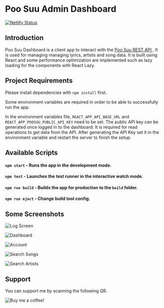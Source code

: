 # Poo Suu Admin Dashboard

[![Netlify Status](https://api.netlify.com/api/v1/badges/db3aefab-b6de-45f7-9a1f-8e728bcfff18/deploy-status)](https://app.netlify.com/sites/poosuu-dashboard/deploys)

## Introduction

Poo Suu Dashboard is a client app to interact with the [Poo Suu REST API ](https://github.com/zer0eXploit/poosuu-api). It is used for managing managing lyrics, artists and song data. It is built using React and some performance optimization are implemented such as lazy loading for the components with React Lazy.

## Project Requirements

Please install dependencies with `npm install` first.

Some environment variables are required in order to be able to successfully run the app.

In the environment variables file, `REACT_APP_API_BASE_URL` and `REACT_APP_POOSUU_PUBLIC_API_KEY` need to be set. The public API key can be generated once logged in to the dashboard. It is required for read operations to get data from the API. After generating the API Key set it in the environment variable and restart the server to finish the setup.

## Available Scripts

#### `npm start` - Runs the app in the development mode.

#### `npm test` - Launches the test runner in the interactive watch mode.

#### `npm run build` - Builds the app for production to the `build` folder.

#### `npm run eject` - Change build tool config.

## Some Screenshots

<p align="left">
   <img src="https://i.ibb.co/9tw8bhs/1.png" alt="Log Screen"/>
</p>
<p align="left">
   <img src="https://i.ibb.co/5jDJdDp/2.png" alt="Dashboard"/>
</p>
<p align="left">
   <img src="https://i.ibb.co/VNB7pK4/3.png" alt="Account"/>
</p>
<p align="left">
   <img src="https://i.ibb.co/dQnZzL7/4.png" alt="Search Songs"/>
</p>
<p align="left">
   <img src="https://i.ibb.co/8Pc8mwH/5.png" alt="Search Artists"/>
</p>


## Support

You can support me by scanning the following QR.

<p align="left">
   <img src="https://lh3.googleusercontent.com/fife/AMPSemeIDbNb94hUfoGWJQWRJvBmqhKNIFomENX5uwCqMl06vur9bpGv8ro0Pr_M3AEivZlXPMeXEqHQqkthdCSDH6VgSWgrFbfVSKXtEoGPgimPNLMvZ7cS2Xcg4k1RTjZmjLcNeeV54Z22KiChr6arDbYuI7rtcEFowKFV354x90s_ZPJBKLz_8WnUveIZVrh-GpzzgXdt7iil9A2K5ZUCcLFsLHGQkixB-W066GKrzGB3jD-X5AoPg0TYQvhf0HMeMmtjSFFuvHrviR2GJpmIbOQJRaWkoTpsZUmNkRaWDuS0pfcF_Ztt6XTiXCvckOcubMckdr-C2dQMshoVELTz3sn_b95CF41lFmR7Xbb6gAIJ6vYvX_Yu3daRaBQE0cdRLYxyQ_sUVGQe8AC_kwjyMBGoUWRIV7XaZlEKys8BmybfjdNwZQnuhBI82oJzT0G78qGVpQgxicB6lpJb57Y3edwz12Fh1F4zYPHcs0lC7wb48Q0Zj7KomKNPZQ_esg_PPiN7M0HGxfQj2ooAjxbKtsgENbZJrLSRFnzLIY3vLkMlFdGOq32wBDryWYlxTTsDCfAoOmoWOqv_rgZlcYFdTRWlpL5RdkOVVfulZMJuGXgVGCwVmYhVaafALjpLSD8GW9YNGpJyOp4Ep9q9HXOrMHoaelQwqPPFAVDs9rdzpd8hh5H1sq5eiYVAWTdKgcS1_OnHPdY2P_0ZEW7It99P5iOOiQtNM15NZaC5bgWEq7lHRn76xpb7_4-Rdb6JyhT2zIvEw6n_NPBLimtzncGmSh_7QMXprY1eIqQG0iPHeWyWyoc_2YbAS7B0UmshU2apf4npcr_PVam6KzRZF8W9ahM6O-lR2CnJgG5xEB0sM7BWbGEbR73vYG0RmBN5DsFGQddIn2kuZqTa_h9hifrAnbCTiPG03-F3vCPki_HiIDJ03VWBk9HB1Wu6sHw6DeHP6o59N88Yvsvz6mZiysYCFVN-Yvq_iCqum5rLXdIIZqclJYH-BjPvAhfSixbFqL5yIXw1ZhhaTavFbTVXKQPPW-UASlpFaqdKof5WF9JoGjxLVOsOw9nBr7P9C9o5PoO5DJt0D4hjHKuoOR5b9HcPe0ulNiMnVbk14YCg5tHS46JHvIwRXEwgVVjVFj0a0PlX-RCl8nd4vCiKbaZ_mhVhAUtpnz18J6mekpkd-gcKROY8EhjdmlLcQvVbNRxFOD_WEGQ8t4FF-8tsUsbwK9t-e0ZIh9FlV-oQLLh3KYFtI2blmMKulPjf0EfS2n676d4yIqI2RXV3P8mEC1e0qHR1KcfeFKgthOrkAfJZ-G84UDb59XI9IyOjCqOczoABuxfnyFLrgNS3xD8NFaAYcM-AlX9cONaKKgjLQyygbg5OOCe2VVN_LycA0lbK_8sXXtT2QR6e7rUKvYkZXtC9GWfBAhGG1zKgKJ86qTNfy2ZMbbkTnuOhCgGIl7v9IR_BcEXB46do2tM-h0i83alO9N-vNjEBngNDl5viypSbRKPwOMCBSmurGVD8dR_wloHldG8iXibyjvkGwCsFczQ6ZcJZ29l_XWsWfq5Qm4pCMu6uPPiMKbONqhdWE1mOTurxGxvSY5KG_MlOaarRcp-iExXESVTLKcOD7pibfdolZycfsqLdhKbrtI9s9VZ1MrBGugf1GfU5cgV4dp5KdSBgDcc_TjFXaWp614ASplNSRSSfKaZIFsD0UVhjqBW9OVjWaGdHlTglt6KkTYhpsF-2-r_WvmQR8Q2aUdjBzUbCMkMviISte0_JJNwoiHZlUlN0kfZqoAVD-a7mimhwst5h8pHi-DO-iigK1nuNy1-klAObiZ4UVcIoJE-yGWVAeHdtp6q5y2BDO1KStqBY2HzqMUnLJ9mYoUutGQzRJ0C-_s8D9thWjXppItSGfy0GoDW1y5aRL0-lnbC942oZX3AljuX7qr7JWe1rPN1izo6QjbHHDM27SmcbMXH_fgUHronlEd8dBXRWPEWz-9ViS5e1Xhsej0Ak3sPB3bj0NmQ_jLJ_PV3gol50ZqfA-3f7g_kFw_P9wRFS0_SSuKa5NND1Lj71-8pIDDhWDuRrDk_QuflXrm_nE_tF6PUB0AiV_TppqV7k6JorbEKoowN6yBWURYSTnamKJ9X0eMeJ1Vt3fEqyP_xzgHZBUBEXXeuJC0EkFluaIDliXF8v2b1MpLWaNxvmSPSjqv-_CDmD5cAcv5iwPhSY2HmagPSP9bLhNPPHiH1Otp9ExT7WKVr0k3Dxz8LwKUoIVC-tRP4tyE5_sJjO_R0wRQo5dn6HvZTgCcTSGfr79DDeFKlfHWaWeI5RzMhQXSHA4DCXPynFQnhI7pE7tCUJLZHHQAbXZAH97uf793Ed2fe9JVAnbNq-kxFGQeRG_EYq8YpPfnR-Omzgcrb17T09qORhUZsttcfmdEUEO5FGhzpau8UWjIrjOubsRw4LWNBabPRIRvhDO8_kYNvA90qkEu4YVvyOv_adyQ_V-Gz_EQ9ndRkObkrsxtm8h8SqmxzyG1j_yDXEYGMSUfoe-zd6UOb-t4gNkn_NAl_Ywxelwa-PT2qcB-kqGB52f-GfvXtzf5b2COHmDDvgqyGXKs1s6veLB2H3EhVOvsOynowQgHsUeWq_PHmYgTiqz3WpScpvxqrO-yHnBxPezY8nUnfy41veazcM4oxZdJnJrsGNMoGs9mjRE9eCjAP9noeSB8eq2Q-jn_xPXHrIxoAAos5RF6QIKcwleUnERSQ7xd-q7obuWRmcqjhw8r4y1s2_pHrxZR24WGV91v3ufE4DFwDL95KAaqjgmNEnzgs_KPuaAhZcPYIREBFTEoHEc5eWEyYQUCFoa0IVIOMWVa5wfccdQq1ggUX-DLdAWSlYM4ue9gyzeGR7coE-AaG33mtVVLrC7sMvzxl8CQgYVSNxtt9cUpKLKopikv81jP1RNA6FgMEaHKnvSJYwAT-JesAlxd1n3bhEO8W5s7ljj1YYE3E_wgoJ3VJKWjaU0T7MQrLssVPnZ20xXPO9JOaA8qGrB072aeP-YiK6nPe2KKDAW3BNodlIyOMgcNa0GhOps6K-nNM9Bi_A_Ziv7xsN8jw3F8s8hXwzagCLeyCmZKlxkyZVGVxhAq3xa9Kq6-kKNlRkJ0aB5_d7tfAgJ4eIQ9M4mX-4ATwtyKgGNezy5RZ1XRlZjqLJNcYe3fH58lsMhcYbxnC39i9y0kfLf8bBJjWS2vQTjNAQeHkrl1FUGXmPub12e8BVvA3qvzSvujDeso6VI-8U-7elL4sJ-FiYxuNaCqohU4e9i7uKvf5crxgDAfVXum3CFRbz4tSfiTtBRQwL7G82YzK0ut6H4funOWlNyZPiIerhNfgcvNMtNW1h1r_1ss2tS5AGdWxZRvdzYgSeJjxDxOzz-jqKLyELqKwF8YBzIt--lUPA28mspkyG1U5DAqDx2NPuCJfAoAHEWN4SSgchBwPY9O12hlEQiin-GyMkm1gzu7NdDeHcqUHwC9sXCTKmyq1KnjmdeYVVFa6LezpKmvUa5m4_VrTwlC_Mcjt_IehiEM4icBvM1JwJMSlFtXlVAklO7H73IhQurj6_K4YQJ90uUcETkM7vrYRi8mJbP0YM-XMOWYEWrQUb8cmAguBTS9lW4aXOYbogK6eZx_ExnxEwlqEy42jfsOxkY3VG1EZpEJsy_AhVhiqox1akkFE6QETYH0jKn9mbLeWoHAI-mYi20Z2liPZcZbFpWj4IJ3swDBpfjfzmHl5SDPNN2R-hQ023AgTYICESYmqUulWXXSjjzSM9qd5f8RSOfKqdg_l9yufJ58k3j_ANHNQG6he3nIIc1qPKYsepoDYv37acmubSYjlIIm80u4IBVklyssbTXPBzkxqZHwOscRTeETuw2JUshdvTu0dUFa1-NwdhrTj8jfpaZok9KbZQfdpj2-9_h-TJmEbAaKMV9dnHDquzPjg4rTeabnBAYChSpZkjRGoMsOylfpHmb7nfc0HemjJajpu10Grp4W1TJ0d20idiQEsZjE1ywtNi_9JWflyYSbTQSseeTvKx1dQLOK1qATg9Ev98JZQdiCVFKGWGvbApjbEPJfbY8ZrcTWCvN0xIB2P627EGcmPSP0dHdKs5n-mHKaZuIu4RxQMTPWSpB9xB_AZoSDSZ_3aok2Vd_MVojMC6xY9ZNSViRMX95Up0Ru9ZLbkxWRVA8ohlRWw1eJmLtuimvWLT9y0_7pqaoWDOa8yuIcCKCcBCd-4y6NLZIxYVS6g0kMYMJeHPHEths_mf-oZn3MmGKSUCkPLBOb5m9l56kEE0yLwvqjScAa_ph3ierhEIF53PHBU1MueFQlVMUF683z0KVScHlwtTgm1oEzdkhHL5q8zxZBUmkmaNLZVK1TGPVNRSWPHZ9gB57RmUV2BrIzstGVXXwy5ISN5a6aJBzDQHXhP-q2lRcsAiaCQe7W2V3M_zf7V3mEHgKfnlFu5-xnF8pICuul59BFvuJkX9jps8E_q0hzebYZj5c1F-auwdfQsuqM2JkeHr4Y_ZtVGr-9kpTY6j0vztgIfvfpTf7N_L5BLus_Ct3pt-MBNFUuq6NgkmWD6pQjfXby0lHIYQQBja0eQciYT8MD08O3V5iWfelP96PFw5Pq09SkiWvmNng5p_WYnn_vLE2tVtdsKHqn8mZ6z_rtADJgmJwWIo5jReHhXvUI6KALhzTW8LuycrbRV3W_Do9gV-2es6GifIy2nKG5-BFJE3slD5n26_jOXM7Rf5evkG5bdVIc44WRMmlVjRebD0BL3BzAv_2Mz_R4SvjlCguhcXZpLByRE_EK9ogiU27xS2adoLhJ-aVf1v362sxhEfNTLqpWz3imF8-VNLwX5HKD2W7QuF-FIyEQBoHUUtqm-FJjOc2ppP5cJTTguhpCphifiDOOqFXB0q-X_OkzBrjSo6eX3liW9WfXg162W0CJCrDrwlI5nNTUMO0IiiqcS8rbYE1VfjOz2CeY1-WdDj_UVrCTBDTCkgclcqI4xl2M4LkMEvjI_iVHVluuXbSGxdeCmMdE0UAt2fSno1vxwCW2YpX11ZpIl9KteyjPcrV8WdkIMWgLWFlx2WyQu4vNz9uIe79aQnkhXR98zWF5auul_gzZRl4db17Geo2Y0MK4PKXQEwBvumoRfwjFZg3ycVkrNqSSNEEe8t4OLR6NvaB27BlUWIJ2tKLWQLvzJg3cvnzTqWGlaYdpg-l1eCGEdOJzDGpCL9kD7fggPXRQA3aYluxl5DHp-gUjEFk7YQrBJM10AQorsQfx4hqA9wKZqSEfm8pALkuN_2bf1n4zj9H8NyUZOHVtcpblUxZUvhq1GrUxeYgV8v9JsuSd3MEDHLbbbTZo-Lz0sG6gJpJ6U7thsed2wL5xtaoHkcyPftEN7n1VxzDWbGYl2LkZ7w1ynWGNzoQdh9ZQD7_-gYVPntQ3mb1L-dGfjD4ec0LeCm-gJQYOUmtLhT3EVIZ7BiCTx2oXuUMFNtMEe4n74-WfDGXNDBIwZPJMo78gQix_8128MEoYh6V_N2eNxF93Rd8DREsqhnG9aieafkn7v9BWGAix72_8_nyn0d_lWpPsnWbOUUZQVuwtzJRdwlv9i2Qxutpn5hLeb2Oui4nTv-oDAWdhlKv8GdSPrWBVl_Cbl7A-q6OErtzqhsku46W7kSBs7VCGw9aH8V3RESjLUs5_yGju-X9UB6Gdqtwi_s_C-tjKkU6oXIaxpAaOylMJnc1J193iMewLvXTlYsV-cFjpx47XJmSyz0e3Kmq_-qNEON6ulrJzRoOdNwjzKHX9Q6y9FZalT_6IPwui5MGJu7Ka0jZavpf2l_3jo_Vb3uwEw1AFh1XhJ7ODc6c_jatdUkg5Blx3d3fGzfQgT_zNn_VhR_wd-Kvum_0jjjeBjCwBXogCZC8UEcO-eo3vWkLeudtTnJippfQ3K4tD6VK3gt_WtjK24x5J_lTPPEru9roiLAaA8d9wbr9fw6FkfRBuN2iFnlGSXLoZJCyg3oPnEaMjhz-1inKlgz36U1B2EylOCkwrvuw8sbKRTkWYZrs7_tgOnFhSRtS_2zlIltdkt_NuVUAR9FEy0uIlBhVw9NG1081AHsdTIHd_o27mgIFOfm8cLwoB4XdUPM74538eM8V9maSCnb3J-Ejpekwy29sUu6QgLU6yP9lYjQ4HMvZSpx9RNFnp5DFbcXmo2KAQmAKFvc4lbxiFK7QafnpwkUAD6seHWQ5-845tZV1NM6rZZS4yqBgWvGf7ulyM-wZG2qNpYjRPLkmnshm2cKyaCR-FI-KAWGEaCzdf9jjVV4jroaRh43G_vNPUays3CjWq8AseiAzt2OUx-m_ecc9g4Bb1cVl7je4oZG4jRP2CTM-xSu_iYAVq13o-yAfV3nsWcF1PcLk3b7E-hybT6NZoVxAPCuh66_QiUcsXeZVUh5O0we_4jl9QV6cw-L5gC5E5bCV1t5KCIde1v9JMi8BuJ2FR0eYbpRyLWDuBPDYPJcgS4sfXFqwSzFRcQYO2opV3v4L4AKuZTk2n6RFomjNP0cRdzeQXyZh0rQJzo93RVrPA9ziPR66AXSi90BwHoQpj7TP-fUgbY5f40ZPsqKjiF-YFiv3pibZ8OGCT3J_olKRqIuBShofcY9Djfq1NHZDpvPVuNdn-K3UuTNEH9KB8XNCTaSKg5oJkdftW24VFbvcicVOG2sqlNOra0cJlYMUtvxDGVa5j-Z2FOsG9jboSkbde2p1PoylEAuM7Fw3P5xoslDc4oyUX2sZCQhpMppsh1bmFn1euSycysaqApcxoycJwWFhYcdpgRIzvlF8xweL0YNFCLSDIeOPCJeGVG3Y8eO0RCX3tHpaNz4BEAZTMTH0sZaiUnyQqzCYvR4WM0X-yPnF02YMI5Ck1puK-nfFdKXn3EJ3i88t-_iGofTP83xmquQAX7jZhwrQ_gT9WQjb5ZHMpp0WwxvDjq1JjvmxqZpUtOkY6t4G33LMZXoWnxi8BJHKkIBC0RQHjobQq_OW6gjtehswavBK3aFq4NbIMEVBZOTctAo39j60DJFvL3i_B4dUV_b2RYRNumpwWk82tM-5-5TN7fK4vRhzrgXqC3B6Peu5pKmfCsQ_P77-MB7mfxJ-M2tyO7FBvgudoyCt8Bnkyuhf9qk8i4YLh-MMFybmOt2eRhoM2lV7L13VVDXI_VWctebKrQXTPo4O5H1pMufhA6pMlUWws4wvgBgV8iOgRmPHeYZ8QwXjSgL0OZ5if5RuoJ-YjyjT70IWYibWMDzXW8r_HWcgKOZku7HXg-pyMCXaauiZzlYfSz8wIGPC9VmsPeT1RO16AWmltI0cI8QLyqEy0J2KswWFLJmPtaiDg9D7vvkbWMfGXi0EBioBTN2wWU1B29vbecYuTOwi-b1JCzg3eWUVZ6NI5v40rWtnqRX1nDB3nAeN_BoSQjFK9xNv65iqtPM0D_tslTs1chOmQhk3fsXbDy3NYCvGGYXerr0ZFgAIcYYhc-PQ4P-FbsHuki8tXM7WG8ijvLHQHHsUNuktBv-AFCxfQM_YolAyYg8bhpJXHRPVQDpfucN77z1ad6fafw_LA4K76MZu7Us85oKqkgDy6A9qLNg0vYzADhC5AZ-6hI1IBqStliTAxbR3rzUZrMn26q5hIJ71G2JGfunN5QXfygoOnUnOE1_UJwXe5Fb9VGgDrJPl7QsXyOenfIJoe90T1VZQ6ugOHcBKEcqe3AUq1JnRyCIdfCIgbUT94LrC8D1PucfqOBk3SpQC-cxGlQ8Dg2afIPNlVsdD-vvm4cvM9wyUVzTOEjPjzEbiNNyBOHvNPJW5kYSihw-3wytN9bi9wImGRzf41_MYt1nkS9sgoN2iS9Vupv2r3ljAG_Chd7CCzJxVxbzUcS2NHPfKEpUNGbeI1UrD0UlEuiZAuiqRXgKBpLsJQ5Ba_RJW09M4euX1a1re6845xCOYLVj2MEXmv9GE42NhVoXVSvvmgQFPmh9PoWxv--AX9HBqSTq1jsuaAyX9WpDKj3ZUT-oMVIut-vV0DcDocp5gAKj6VybKRf2qr58jaE1rpPd6EFA_W029Z7TFmp5mK_BnU_Z77J2MiYO5S_MpbVS4FmkEq3ad5J3oi9kxGQgYD74WN_-j5ppVBcTozP7K83JuyQHkSJkp0TlyA_NIw4LpTxP0080fCjXKxMvzGMRa7Vgk3BRroO97yTVJM-gPSf-OgAyUMJDIovpSgBouDT2MoWcsz_Xd6buuBoSsrLSWCmN17zCy5Q6wgUOQUC9xmWrAxtxmtSwRcK8aWUjzoo02KMIf3ehfBVqD9e-WnIxvs86llX5OUqi6Nqg2hl-Ff2rGTbzw3Wv9KMfdoTBK0nhz7DKDy2iz1VvLQZ5wtEkiYmBIM-eTKHjLBuElk9wFIpgJy1lEEP0Lko1k7kXdOOmOQutGqHbPQytYcAL4k6kFWYruAB5kMP_g6DILQGKqTkMH3dWLlghzw74g8hmCvKNaUpNOtBEgfSXEtidv95VDPtkK-_vMbsu9EIVE_VU8G-pacZS9hQ8LOr3tJWgjA0RaDC1ASn1MuMsgj3yvyGI7zDCMixp-3FGGzjNlMQK3VAUamVaIUMR7662YuWADX-iLJVfNmOUxYNnaFpuazvLigf4u42qzvO2PqNAk64qAwv4Fvfcs234Gt3m4Bv_jzV6HoyTs0tP5Aze0OwxREhrCVP8V8oRsx9UoGE7zxJjs5dJRdgTvJWOcmE60_47imfoAsqD-KEr1WmOCcdJlAWyaifDYf5Xk1OYo2dt_4jhz3cIMBWk4jzrDdQ7UeQBo7aQb-pl4pAbQqPnf1tIBIJNY50DNrqTF9CO0TMYXKrq-phx5DnRG8ZAYVvvruhDkj6d7D5FfZUBIxxvz3lv-cNlbyvHn8VnzZ9PnaOIKqtL__zqGjfcXaDFFPP9TxHjpKi-39zPmwu6MN5T2ACklrG2RTHOrtYIgYAl3KN3qolMp_Hn2xRnByYGEkUO3wyAseFyFuX2FjFx_74eXxfUwMDwQfZiGL53n_HsqO9lDTKwXg7W1ko4wiosQeFil7t3UJZd9sZdUiFWwZ2iDfKyXLt2uqjhHXIByT1LXiPmkngU2pChghfyGe9VrA5l4y3bizEYg2VFpUUZuNyCGk6afivGhgQsLr6FWmkr2eN_RMeE0_W9D7KAuivlvlHVDW0csDvXfUSO0C9IHBe_ZIjBUU-aG068SHoOYsXR8NTMIOyE9fQQraJ28UxpXhyeJPfHSIByWRaw0_BjYL5uOKz-6AEFdoIhSLrkLe1fyXHOSsHuclTow3LDIh97cDnaXg3gHfmBex5t8v_ZFYgvZ3M3K1HHvt20a1WS06R7LS5tWblBkomUX2XOaIy-xaFyKdPfCiedJrVr0ke2ZtqX71_8q54dcl7d80KzzUKrQAHOp9dGzkizO9VKpXdH35rKQ7e2JnJ0CFSaz584CqLfukhQM-1SiOFTwUN8Rl3AdeGSMYlqJQT9Y7Kqu68SjlOKVTpgWcqZBCw-RjmI_q6l-9_XaUYvWF8Y_5k5NAkghGDAEkSWz8PDFDjwrIqisEStMleYRkpEm1pODsdNz-n7qgn-TM7kZmJCAogyROnTFDSaFpnwQe0T0IJ9v-CpzRF7dUKAMmF0Rtj4FA1K26hN2gf4h4v4HlhP7AJE6rMRbYJG6FTx573IgY4IWdQ2Ns1AvT3wIhnCnc9JEs1U8XRvgxtfc3pnPnx_fc7mWlqjZ8pBm2WCDqPY43XAaNQC-f-VTcYrL5rNiKhklfxxpVEJ_AvOYXWt4VibifBl2ij5jG39AjXX-6GJAcjg2C3golH8QQffOhg83K6fq49dPotpBif6O9PZtiieYZhMWmNcGE2wOabgGSQC33EcCO3EjpyiPR6XrZISGlOVZPNImZtBi3dqjVTdvALRLmeNP1AjQTePDQ_J2mpFFzmkSiw5m2S8sBkoX8CfNhENetm6J_YXfC_p-q8Jh5cg5xIzsMJlm3LQL6TYSxIPOJd5flLSsfMtzkuXffWo2YgvfXcnzliDNf6qgjHE5ptwZC8UhjiUsrXVtkA5I1gMoOMs5eJY3YNj7ztGqCH6Z7FGxWuZwfdJ3N_x3V6i7Bo8W5iakXyr-jAYJiWPxopFisK60pmOnKaX0ebS3lIcaa_MSJ3vrkR7KJ4xrcyJD4MwQgxynsaCcL-cSNUGbx4fSYEwZ0-0NamUs30CM-w5J8z9WXPVLtueH7qslogZUbfQFUIu9vDSHzRAEmBJA5sG9Ihe4DFO3TnfCcZQgEOY3BJNc5QU0gsXSUXPwQ1Tx6mT_ASTz0z07TuD5QkVBylG4JKDRjj27gOIKNIMN4Uw5VI66blnaXPgpLvWaDNH9P2BU_is93Pw461BGuRHM9rp4rlJCykFi7Hqm1w-RszPTfu6QS5hVg=s328-no?authuser=0https://lh3.googleusercontent.com/fife/AMPSemeIDbNb94hUfoGWJQWRJvBmqhKNIFomENX5uwCqMl06vur9bpGv8ro0Pr_M3AEivZlXPMeXEqHQqkthdCSDH6VgSWgrFbfVSKXtEoGPgimPNLMvZ7cS2Xcg4k1RTjZmjLcNeeV54Z22KiChr6arDbYuI7rtcEFowKFV354x90s_ZPJBKLz_8WnUveIZVrh-GpzzgXdt7iil9A2K5ZUCcLFsLHGQkixB-W066GKrzGB3jD-X5AoPg0TYQvhf0HMeMmtjSFFuvHrviR2GJpmIbOQJRaWkoTpsZUmNkRaWDuS0pfcF_Ztt6XTiXCvckOcubMckdr-C2dQMshoVELTz3sn_b95CF41lFmR7Xbb6gAIJ6vYvX_Yu3daRaBQE0cdRLYxyQ_sUVGQe8AC_kwjyMBGoUWRIV7XaZlEKys8BmybfjdNwZQnuhBI82oJzT0G78qGVpQgxicB6lpJb57Y3edwz12Fh1F4zYPHcs0lC7wb48Q0Zj7KomKNPZQ_esg_PPiN7M0HGxfQj2ooAjxbKtsgENbZJrLSRFnzLIY3vLkMlFdGOq32wBDryWYlxTTsDCfAoOmoWOqv_rgZlcYFdTRWlpL5RdkOVVfulZMJuGXgVGCwVmYhVaafALjpLSD8GW9YNGpJyOp4Ep9q9HXOrMHoaelQwqPPFAVDs9rdzpd8hh5H1sq5eiYVAWTdKgcS1_OnHPdY2P_0ZEW7It99P5iOOiQtNM15NZaC5bgWEq7lHRn76xpb7_4-Rdb6JyhT2zIvEw6n_NPBLimtzncGmSh_7QMXprY1eIqQG0iPHeWyWyoc_2YbAS7B0UmshU2apf4npcr_PVam6KzRZF8W9ahM6O-lR2CnJgG5xEB0sM7BWbGEbR73vYG0RmBN5DsFGQddIn2kuZqTa_h9hifrAnbCTiPG03-F3vCPki_HiIDJ03VWBk9HB1Wu6sHw6DeHP6o59N88Yvsvz6mZiysYCFVN-Yvq_iCqum5rLXdIIZqclJYH-BjPvAhfSixbFqL5yIXw1ZhhaTavFbTVXKQPPW-UASlpFaqdKof5WF9JoGjxLVOsOw9nBr7P9C9o5PoO5DJt0D4hjHKuoOR5b9HcPe0ulNiMnVbk14YCg5tHS46JHvIwRXEwgVVjVFj0a0PlX-RCl8nd4vCiKbaZ_mhVhAUtpnz18J6mekpkd-gcKROY8EhjdmlLcQvVbNRxFOD_WEGQ8t4FF-8tsUsbwK9t-e0ZIh9FlV-oQLLh3KYFtI2blmMKulPjf0EfS2n676d4yIqI2RXV3P8mEC1e0qHR1KcfeFKgthOrkAfJZ-G84UDb59XI9IyOjCqOczoABuxfnyFLrgNS3xD8NFaAYcM-AlX9cONaKKgjLQyygbg5OOCe2VVN_LycA0lbK_8sXXtT2QR6e7rUKvYkZXtC9GWfBAhGG1zKgKJ86qTNfy2ZMbbkTnuOhCgGIl7v9IR_BcEXB46do2tM-h0i83alO9N-vNjEBngNDl5viypSbRKPwOMCBSmurGVD8dR_wloHldG8iXibyjvkGwCsFczQ6ZcJZ29l_XWsWfq5Qm4pCMu6uPPiMKbONqhdWE1mOTurxGxvSY5KG_MlOaarRcp-iExXESVTLKcOD7pibfdolZycfsqLdhKbrtI9s9VZ1MrBGugf1GfU5cgV4dp5KdSBgDcc_TjFXaWp614ASplNSRSSfKaZIFsD0UVhjqBW9OVjWaGdHlTglt6KkTYhpsF-2-r_WvmQR8Q2aUdjBzUbCMkMviISte0_JJNwoiHZlUlN0kfZqoAVD-a7mimhwst5h8pHi-DO-iigK1nuNy1-klAObiZ4UVcIoJE-yGWVAeHdtp6q5y2BDO1KStqBY2HzqMUnLJ9mYoUutGQzRJ0C-_s8D9thWjXppItSGfy0GoDW1y5aRL0-lnbC942oZX3AljuX7qr7JWe1rPN1izo6QjbHHDM27SmcbMXH_fgUHronlEd8dBXRWPEWz-9ViS5e1Xhsej0Ak3sPB3bj0NmQ_jLJ_PV3gol50ZqfA-3f7g_kFw_P9wRFS0_SSuKa5NND1Lj71-8pIDDhWDuRrDk_QuflXrm_nE_tF6PUB0AiV_TppqV7k6JorbEKoowN6yBWURYSTnamKJ9X0eMeJ1Vt3fEqyP_xzgHZBUBEXXeuJC0EkFluaIDliXF8v2b1MpLWaNxvmSPSjqv-_CDmD5cAcv5iwPhSY2HmagPSP9bLhNPPHiH1Otp9ExT7WKVr0k3Dxz8LwKUoIVC-tRP4tyE5_sJjO_R0wRQo5dn6HvZTgCcTSGfr79DDeFKlfHWaWeI5RzMhQXSHA4DCXPynFQnhI7pE7tCUJLZHHQAbXZAH97uf793Ed2fe9JVAnbNq-kxFGQeRG_EYq8YpPfnR-Omzgcrb17T09qORhUZsttcfmdEUEO5FGhzpau8UWjIrjOubsRw4LWNBabPRIRvhDO8_kYNvA90qkEu4YVvyOv_adyQ_V-Gz_EQ9ndRkObkrsxtm8h8SqmxzyG1j_yDXEYGMSUfoe-zd6UOb-t4gNkn_NAl_Ywxelwa-PT2qcB-kqGB52f-GfvXtzf5b2COHmDDvgqyGXKs1s6veLB2H3EhVOvsOynowQgHsUeWq_PHmYgTiqz3WpScpvxqrO-yHnBxPezY8nUnfy41veazcM4oxZdJnJrsGNMoGs9mjRE9eCjAP9noeSB8eq2Q-jn_xPXHrIxoAAos5RF6QIKcwleUnERSQ7xd-q7obuWRmcqjhw8r4y1s2_pHrxZR24WGV91v3ufE4DFwDL95KAaqjgmNEnzgs_KPuaAhZcPYIREBFTEoHEc5eWEyYQUCFoa0IVIOMWVa5wfccdQq1ggUX-DLdAWSlYM4ue9gyzeGR7coE-AaG33mtVVLrC7sMvzxl8CQgYVSNxtt9cUpKLKopikv81jP1RNA6FgMEaHKnvSJYwAT-JesAlxd1n3bhEO8W5s7ljj1YYE3E_wgoJ3VJKWjaU0T7MQrLssVPnZ20xXPO9JOaA8qGrB072aeP-YiK6nPe2KKDAW3BNodlIyOMgcNa0GhOps6K-nNM9Bi_A_Ziv7xsN8jw3F8s8hXwzagCLeyCmZKlxkyZVGVxhAq3xa9Kq6-kKNlRkJ0aB5_d7tfAgJ4eIQ9M4mX-4ATwtyKgGNezy5RZ1XRlZjqLJNcYe3fH58lsMhcYbxnC39i9y0kfLf8bBJjWS2vQTjNAQeHkrl1FUGXmPub12e8BVvA3qvzSvujDeso6VI-8U-7elL4sJ-FiYxuNaCqohU4e9i7uKvf5crxgDAfVXum3CFRbz4tSfiTtBRQwL7G82YzK0ut6H4funOWlNyZPiIerhNfgcvNMtNW1h1r_1ss2tS5AGdWxZRvdzYgSeJjxDxOzz-jqKLyELqKwF8YBzIt--lUPA28mspkyG1U5DAqDx2NPuCJfAoAHEWN4SSgchBwPY9O12hlEQiin-GyMkm1gzu7NdDeHcqUHwC9sXCTKmyq1KnjmdeYVVFa6LezpKmvUa5m4_VrTwlC_Mcjt_IehiEM4icBvM1JwJMSlFtXlVAklO7H73IhQurj6_K4YQJ90uUcETkM7vrYRi8mJbP0YM-XMOWYEWrQUb8cmAguBTS9lW4aXOYbogK6eZx_ExnxEwlqEy42jfsOxkY3VG1EZpEJsy_AhVhiqox1akkFE6QETYH0jKn9mbLeWoHAI-mYi20Z2liPZcZbFpWj4IJ3swDBpfjfzmHl5SDPNN2R-hQ023AgTYICESYmqUulWXXSjjzSM9qd5f8RSOfKqdg_l9yufJ58k3j_ANHNQG6he3nIIc1qPKYsepoDYv37acmubSYjlIIm80u4IBVklyssbTXPBzkxqZHwOscRTeETuw2JUshdvTu0dUFa1-NwdhrTj8jfpaZok9KbZQfdpj2-9_h-TJmEbAaKMV9dnHDquzPjg4rTeabnBAYChSpZkjRGoMsOylfpHmb7nfc0HemjJajpu10Grp4W1TJ0d20idiQEsZjE1ywtNi_9JWflyYSbTQSseeTvKx1dQLOK1qATg9Ev98JZQdiCVFKGWGvbApjbEPJfbY8ZrcTWCvN0xIB2P627EGcmPSP0dHdKs5n-mHKaZuIu4RxQMTPWSpB9xB_AZoSDSZ_3aok2Vd_MVojMC6xY9ZNSViRMX95Up0Ru9ZLbkxWRVA8ohlRWw1eJmLtuimvWLT9y0_7pqaoWDOa8yuIcCKCcBCd-4y6NLZIxYVS6g0kMYMJeHPHEths_mf-oZn3MmGKSUCkPLBOb5m9l56kEE0yLwvqjScAa_ph3ierhEIF53PHBU1MueFQlVMUF683z0KVScHlwtTgm1oEzdkhHL5q8zxZBUmkmaNLZVK1TGPVNRSWPHZ9gB57RmUV2BrIzstGVXXwy5ISN5a6aJBzDQHXhP-q2lRcsAiaCQe7W2V3M_zf7V3mEHgKfnlFu5-xnF8pICuul59BFvuJkX9jps8E_q0hzebYZj5c1F-auwdfQsuqM2JkeHr4Y_ZtVGr-9kpTY6j0vztgIfvfpTf7N_L5BLus_Ct3pt-MBNFUuq6NgkmWD6pQjfXby0lHIYQQBja0eQciYT8MD08O3V5iWfelP96PFw5Pq09SkiWvmNng5p_WYnn_vLE2tVtdsKHqn8mZ6z_rtADJgmJwWIo5jReHhXvUI6KALhzTW8LuycrbRV3W_Do9gV-2es6GifIy2nKG5-BFJE3slD5n26_jOXM7Rf5evkG5bdVIc44WRMmlVjRebD0BL3BzAv_2Mz_R4SvjlCguhcXZpLByRE_EK9ogiU27xS2adoLhJ-aVf1v362sxhEfNTLqpWz3imF8-VNLwX5HKD2W7QuF-FIyEQBoHUUtqm-FJjOc2ppP5cJTTguhpCphifiDOOqFXB0q-X_OkzBrjSo6eX3liW9WfXg162W0CJCrDrwlI5nNTUMO0IiiqcS8rbYE1VfjOz2CeY1-WdDj_UVrCTBDTCkgclcqI4xl2M4LkMEvjI_iVHVluuXbSGxdeCmMdE0UAt2fSno1vxwCW2YpX11ZpIl9KteyjPcrV8WdkIMWgLWFlx2WyQu4vNz9uIe79aQnkhXR98zWF5auul_gzZRl4db17Geo2Y0MK4PKXQEwBvumoRfwjFZg3ycVkrNqSSNEEe8t4OLR6NvaB27BlUWIJ2tKLWQLvzJg3cvnzTqWGlaYdpg-l1eCGEdOJzDGpCL9kD7fggPXRQA3aYluxl5DHp-gUjEFk7YQrBJM10AQorsQfx4hqA9wKZqSEfm8pALkuN_2bf1n4zj9H8NyUZOHVtcpblUxZUvhq1GrUxeYgV8v9JsuSd3MEDHLbbbTZo-Lz0sG6gJpJ6U7thsed2wL5xtaoHkcyPftEN7n1VxzDWbGYl2LkZ7w1ynWGNzoQdh9ZQD7_-gYVPntQ3mb1L-dGfjD4ec0LeCm-gJQYOUmtLhT3EVIZ7BiCTx2oXuUMFNtMEe4n74-WfDGXNDBIwZPJMo78gQix_8128MEoYh6V_N2eNxF93Rd8DREsqhnG9aieafkn7v9BWGAix72_8_nyn0d_lWpPsnWbOUUZQVuwtzJRdwlv9i2Qxutpn5hLeb2Oui4nTv-oDAWdhlKv8GdSPrWBVl_Cbl7A-q6OErtzqhsku46W7kSBs7VCGw9aH8V3RESjLUs5_yGju-X9UB6Gdqtwi_s_C-tjKkU6oXIaxpAaOylMJnc1J193iMewLvXTlYsV-cFjpx47XJmSyz0e3Kmq_-qNEON6ulrJzRoOdNwjzKHX9Q6y9FZalT_6IPwui5MGJu7Ka0jZavpf2l_3jo_Vb3uwEw1AFh1XhJ7ODc6c_jatdUkg5Blx3d3fGzfQgT_zNn_VhR_wd-Kvum_0jjjeBjCwBXogCZC8UEcO-eo3vWkLeudtTnJippfQ3K4tD6VK3gt_WtjK24x5J_lTPPEru9roiLAaA8d9wbr9fw6FkfRBuN2iFnlGSXLoZJCyg3oPnEaMjhz-1inKlgz36U1B2EylOCkwrvuw8sbKRTkWYZrs7_tgOnFhSRtS_2zlIltdkt_NuVUAR9FEy0uIlBhVw9NG1081AHsdTIHd_o27mgIFOfm8cLwoB4XdUPM74538eM8V9maSCnb3J-Ejpekwy29sUu6QgLU6yP9lYjQ4HMvZSpx9RNFnp5DFbcXmo2KAQmAKFvc4lbxiFK7QafnpwkUAD6seHWQ5-845tZV1NM6rZZS4yqBgWvGf7ulyM-wZG2qNpYjRPLkmnshm2cKyaCR-FI-KAWGEaCzdf9jjVV4jroaRh43G_vNPUays3CjWq8AseiAzt2OUx-m_ecc9g4Bb1cVl7je4oZG4jRP2CTM-xSu_iYAVq13o-yAfV3nsWcF1PcLk3b7E-hybT6NZoVxAPCuh66_QiUcsXeZVUh5O0we_4jl9QV6cw-L5gC5E5bCV1t5KCIde1v9JMi8BuJ2FR0eYbpRyLWDuBPDYPJcgS4sfXFqwSzFRcQYO2opV3v4L4AKuZTk2n6RFomjNP0cRdzeQXyZh0rQJzo93RVrPA9ziPR66AXSi90BwHoQpj7TP-fUgbY5f40ZPsqKjiF-YFiv3pibZ8OGCT3J_olKRqIuBShofcY9Djfq1NHZDpvPVuNdn-K3UuTNEH9KB8XNCTaSKg5oJkdftW24VFbvcicVOG2sqlNOra0cJlYMUtvxDGVa5j-Z2FOsG9jboSkbde2p1PoylEAuM7Fw3P5xoslDc4oyUX2sZCQhpMppsh1bmFn1euSycysaqApcxoycJwWFhYcdpgRIzvlF8xweL0YNFCLSDIeOPCJeGVG3Y8eO0RCX3tHpaNz4BEAZTMTH0sZaiUnyQqzCYvR4WM0X-yPnF02YMI5Ck1puK-nfFdKXn3EJ3i88t-_iGofTP83xmquQAX7jZhwrQ_gT9WQjb5ZHMpp0WwxvDjq1JjvmxqZpUtOkY6t4G33LMZXoWnxi8BJHKkIBC0RQHjobQq_OW6gjtehswavBK3aFq4NbIMEVBZOTctAo39j60DJFvL3i_B4dUV_b2RYRNumpwWk82tM-5-5TN7fK4vRhzrgXqC3B6Peu5pKmfCsQ_P77-MB7mfxJ-M2tyO7FBvgudoyCt8Bnkyuhf9qk8i4YLh-MMFybmOt2eRhoM2lV7L13VVDXI_VWctebKrQXTPo4O5H1pMufhA6pMlUWws4wvgBgV8iOgRmPHeYZ8QwXjSgL0OZ5if5RuoJ-YjyjT70IWYibWMDzXW8r_HWcgKOZku7HXg-pyMCXaauiZzlYfSz8wIGPC9VmsPeT1RO16AWmltI0cI8QLyqEy0J2KswWFLJmPtaiDg9D7vvkbWMfGXi0EBioBTN2wWU1B29vbecYuTOwi-b1JCzg3eWUVZ6NI5v40rWtnqRX1nDB3nAeN_BoSQjFK9xNv65iqtPM0D_tslTs1chOmQhk3fsXbDy3NYCvGGYXerr0ZFgAIcYYhc-PQ4P-FbsHuki8tXM7WG8ijvLHQHHsUNuktBv-AFCxfQM_YolAyYg8bhpJXHRPVQDpfucN77z1ad6fafw_LA4K76MZu7Us85oKqkgDy6A9qLNg0vYzADhC5AZ-6hI1IBqStliTAxbR3rzUZrMn26q5hIJ71G2JGfunN5QXfygoOnUnOE1_UJwXe5Fb9VGgDrJPl7QsXyOenfIJoe90T1VZQ6ugOHcBKEcqe3AUq1JnRyCIdfCIgbUT94LrC8D1PucfqOBk3SpQC-cxGlQ8Dg2afIPNlVsdD-vvm4cvM9wyUVzTOEjPjzEbiNNyBOHvNPJW5kYSihw-3wytN9bi9wImGRzf41_MYt1nkS9sgoN2iS9Vupv2r3ljAG_Chd7CCzJxVxbzUcS2NHPfKEpUNGbeI1UrD0UlEuiZAuiqRXgKBpLsJQ5Ba_RJW09M4euX1a1re6845xCOYLVj2MEXmv9GE42NhVoXVSvvmgQFPmh9PoWxv--AX9HBqSTq1jsuaAyX9WpDKj3ZUT-oMVIut-vV0DcDocp5gAKj6VybKRf2qr58jaE1rpPd6EFA_W029Z7TFmp5mK_BnU_Z77J2MiYO5S_MpbVS4FmkEq3ad5J3oi9kxGQgYD74WN_-j5ppVBcTozP7K83JuyQHkSJkp0TlyA_NIw4LpTxP0080fCjXKxMvzGMRa7Vgk3BRroO97yTVJM-gPSf-OgAyUMJDIovpSgBouDT2MoWcsz_Xd6buuBoSsrLSWCmN17zCy5Q6wgUOQUC9xmWrAxtxmtSwRcK8aWUjzoo02KMIf3ehfBVqD9e-WnIxvs86llX5OUqi6Nqg2hl-Ff2rGTbzw3Wv9KMfdoTBK0nhz7DKDy2iz1VvLQZ5wtEkiYmBIM-eTKHjLBuElk9wFIpgJy1lEEP0Lko1k7kXdOOmOQutGqHbPQytYcAL4k6kFWYruAB5kMP_g6DILQGKqTkMH3dWLlghzw74g8hmCvKNaUpNOtBEgfSXEtidv95VDPtkK-_vMbsu9EIVE_VU8G-pacZS9hQ8LOr3tJWgjA0RaDC1ASn1MuMsgj3yvyGI7zDCMixp-3FGGzjNlMQK3VAUamVaIUMR7662YuWADX-iLJVfNmOUxYNnaFpuazvLigf4u42qzvO2PqNAk64qAwv4Fvfcs234Gt3m4Bv_jzV6HoyTs0tP5Aze0OwxREhrCVP8V8oRsx9UoGE7zxJjs5dJRdgTvJWOcmE60_47imfoAsqD-KEr1WmOCcdJlAWyaifDYf5Xk1OYo2dt_4jhz3cIMBWk4jzrDdQ7UeQBo7aQb-pl4pAbQqPnf1tIBIJNY50DNrqTF9CO0TMYXKrq-phx5DnRG8ZAYVvvruhDkj6d7D5FfZUBIxxvz3lv-cNlbyvHn8VnzZ9PnaOIKqtL__zqGjfcXaDFFPP9TxHjpKi-39zPmwu6MN5T2ACklrG2RTHOrtYIgYAl3KN3qolMp_Hn2xRnByYGEkUO3wyAseFyFuX2FjFx_74eXxfUwMDwQfZiGL53n_HsqO9lDTKwXg7W1ko4wiosQeFil7t3UJZd9sZdUiFWwZ2iDfKyXLt2uqjhHXIByT1LXiPmkngU2pChghfyGe9VrA5l4y3bizEYg2VFpUUZuNyCGk6afivGhgQsLr6FWmkr2eN_RMeE0_W9D7KAuivlvlHVDW0csDvXfUSO0C9IHBe_ZIjBUU-aG068SHoOYsXR8NTMIOyE9fQQraJ28UxpXhyeJPfHSIByWRaw0_BjYL5uOKz-6AEFdoIhSLrkLe1fyXHOSsHuclTow3LDIh97cDnaXg3gHfmBex5t8v_ZFYgvZ3M3K1HHvt20a1WS06R7LS5tWblBkomUX2XOaIy-xaFyKdPfCiedJrVr0ke2ZtqX71_8q54dcl7d80KzzUKrQAHOp9dGzkizO9VKpXdH35rKQ7e2JnJ0CFSaz584CqLfukhQM-1SiOFTwUN8Rl3AdeGSMYlqJQT9Y7Kqu68SjlOKVTpgWcqZBCw-RjmI_q6l-9_XaUYvWF8Y_5k5NAkghGDAEkSWz8PDFDjwrIqisEStMleYRkpEm1pODsdNz-n7qgn-TM7kZmJCAogyROnTFDSaFpnwQe0T0IJ9v-CpzRF7dUKAMmF0Rtj4FA1K26hN2gf4h4v4HlhP7AJE6rMRbYJG6FTx573IgY4IWdQ2Ns1AvT3wIhnCnc9JEs1U8XRvgxtfc3pnPnx_fc7mWlqjZ8pBm2WCDqPY43XAaNQC-f-VTcYrL5rNiKhklfxxpVEJ_AvOYXWt4VibifBl2ij5jG39AjXX-6GJAcjg2C3golH8QQffOhg83K6fq49dPotpBif6O9PZtiieYZhMWmNcGE2wOabgGSQC33EcCO3EjpyiPR6XrZISGlOVZPNImZtBi3dqjVTdvALRLmeNP1AjQTePDQ_J2mpFFzmkSiw5m2S8sBkoX8CfNhENetm6J_YXfC_p-q8Jh5cg5xIzsMJlm3LQL6TYSxIPOJd5flLSsfMtzkuXffWo2YgvfXcnzliDNf6qgjHE5ptwZC8UhjiUsrXVtkA5I1gMoOMs5eJY3YNj7ztGqCH6Z7FGxWuZwfdJ3N_x3V6i7Bo8W5iakXyr-jAYJiWPxopFisK60pmOnKaX0ebS3lIcaa_MSJ3vrkR7KJ4xrcyJD4MwQgxynsaCcL-cSNUGbx4fSYEwZ0-0NamUs30CM-w5J8z9WXPVLtueH7qslogZUbfQFUIu9vDSHzRAEmBJA5sG9Ihe4DFO3TnfCcZQgEOY3BJNc5QU0gsXSUXPwQ1Tx6mT_ASTz0z07TuD5QkVBylG4JKDRjj27gOIKNIMN4Uw5VI66blnaXPgpLvWaDNH9P2BU_is93Pw461BGuRHM9rp4rlJCykFi7Hqm1w-RszPTfu6QS5hVg=s328-no?authuser=0" alt="Buy me a coffee!"/>
</p>
